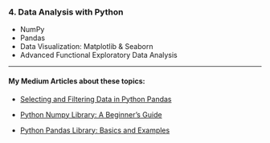 

### 4. Data Analysis with Python
- NumPy
- Pandas
- Data Visualization: Matplotlib & Seaborn
- Advanced Functional Exploratory Data Analysis

_____________________________

#### My Medium Articles about these topics:

- [Selecting and Filtering Data in Python Pandas](https://medium.com/@gozdemadendere/selecting-and-filtering-data-in-python-pandas-3c05945119e1)

- [Python Numpy Library: A Beginner’s Guide](https://blog.devops.dev/pythons-numpy-library-a-beginner-s-guide-858dcfaa8b4d)

- [Python Pandas Library: Basics and Examples](https://medium.com/python-in-plain-english/python-pandas-library-basics-and-examples-95fd7d5f2b54)

